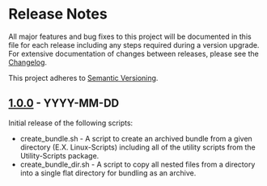 # Release Notes

All major features and bug fixes to this project will be documented in this file 
for each release including any steps required during a version upgrade. For 
extensive documentation of changes between releases, please see the 
[Changelog](CHANGELOG.md).

This project adheres to 
[Semantic Versioning](https://semver.org/spec/v2.0.0.html).

## [1.0.0] - YYYY-MM-DD

Initial release of the following scripts:

* create_bundle.sh - A script to create an archived bundle from a given 
directory (E.X. Linux-Scripts) including all of the utility scripts from the 
Utility-Scripts package.
* create_bundle_dir.sh - A script to copy all nested files from a directory 
into a single flat directory for bundling as an archive.

[//]: # (Version Diffs)
[1.0.0]: https://github.com/jhthorp/Bundler-Scripts/releases/tag/v1.0.0